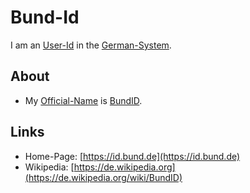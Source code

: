 # Bund-Id

I am an [User-Id](170100005.md) in the [German-System](8000998.md).

## About

- My [Official-Name](611003.md) is [BundID](8020004.md).

## Links

- Home-Page: [https://id.bund.de](https://id.bund.de)
- Wikipedia: [https://de.wikipedia.org](https://de.wikipedia.org/wiki/BundID)
